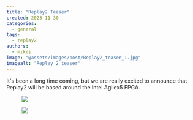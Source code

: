 ```yaml
---
title: "Replay2 Teaser"
created: 2023-11-30
categories: 
  - general
tags: 
  - replay2
authors: 
  - mikej
image: "@assets/images/post/Replay2_teaser_1.jpg"
imagealt: "Replay 2 teaser"
---
```


It's been a long time coming, but we are really excited to announce that Replay2 will be based around the Intel Agilex5 FPGA.

<figure>

![](@assets/images/post/Replay2_teaser_1.jpg)

</figure>

<figure>

![](@assets/images/post/Replay2.png)

</figure>
